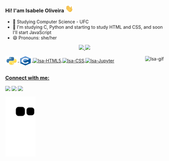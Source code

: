 ### Hi! I'am Isabele Oliveira <img src="https://github.com/LeonardoYz/LeonardoYz/blob/main/assets/Hi.gif" width="25"></h1>

- 🏫 Studying Computer Science - UFC 
- 🌱 I'm studying C, Python and starting to study HTML and CSS, and soon I'll start JavaScript  
- 😄 Pronouns: she/her


<div align="center">
  <a href="https://github.com/IsabeleOliveira">
  <img height="180em" src="https://github-readme-stats.vercel.app/api?username=IsabeleOliveira&show_icons=False&theme=dracula&include_all_commits=true&count_private=true"/>
  <img height="150em" src="https://github-readme-stats.vercel.app/api/top-langs/?username=IsabeleOliveira&layout=compact&langs_count=7&theme=dracula"/>
</div>
  
  <div style="display: inline_block"><br>
  <img align="center" alt="Isa-Python" height="30" width="40" src="https://raw.githubusercontent.com/devicons/devicon/master/icons/python/python-original.svg">
  <img align="center" alt="Isa-C" height="30" width="40" src="https://raw.githubusercontent.com/devicons/devicon/master/icons/c/c-original.svg">
  <img align="center" alt="Isa-HTML5" height="30" width="40" src="https://cdn.jsdelivr.net/gh/devicons/devicon/icons/html5/html5-original.svg">
  <img align="center" alt="Isa-CSS" height="30" widht="40" src="https://cdn.jsdelivr.net/gh/devicons/devicon/icons/css3/css3-original.svg">
  <img align="center" alt="Isa-Jupyter" height="30" widht="40" src="https://img.shields.io/badge/Made%20with-Jupyter-orange?style=for-the-badge&logo=Jupyter">  
  <img align="right"  alt="Isa-gif" height="180" src="https://i.picasion.com/pic91/941495dfa0b66a34a43fdaf8921d731a.gif"
</div>
    
  ##
    
<h3 align="left">Connect with me:</h3>    
<div> 
  <a href="https://instagram.com/isaoliveirals" target="_blank"><img src="https://img.shields.io/badge/-Instagram-%23E4405F?style=for-the-badge&logo=instagram&logoColor=white" target="_blank"></a>
  <a href = "mailto:contatobeleoliveirals4@gmail.com"><img src="https://img.shields.io/badge/-Gmail-%23333?style=for-the-badge&logo=gmail&logoColor=red" target="_blank"></a>
  <a href="https://www.linkedin.com/in/isabele-oliveira-492788211/" target="_blank"><img src="https://img.shields.io/badge/-LinkedIn-%230077B5?style=for-the-badge&logo=linkedin&logoColor=white" target="_blank"></a> 
  
![Snake animation](https://github.com/IsabeleOliveira/IsabeleOliveira/blob/output/github-contribution-grid-snake.svg)
  
